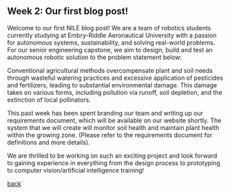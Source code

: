 ## Week 2: Our first blog post!

Welcome to our first NILE blog post! We are a team of robotics students currently studying at Embry-Riddle Aeronautical University with a passion for autonomous systems, sustainability, and solving real-world problems. For our senior engineering capstone, we aim to design, build and test an autonomous robotic solution to the problem statement below: 

Conventional agricultural methods overcompensate plant and soil needs through wasteful watering practices and excessive application of pesticides and fertilizers, leading to substantial environmental damage. This damage takes on various forms, including pollution via runoff, soil depletion, and the extinction of local pollinators. 

This past week has been spent branding our team and writing up our requirements document, which will be available on our website shortly. The system that we will create will monitor soil health and maintain plant health within the growing zone. (Please refer to the requirements document for definitions and more details). 

We are thrilled to be working on such an exciting project and look forward to gaining experience in everything from the design process to prototyping to computer vision/artificial intelligence training!  

[back](./..)
